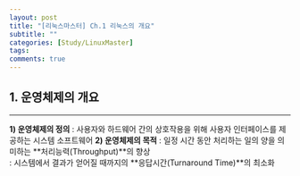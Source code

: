```yaml
---
layout: post
title: "[리눅스마스터] Ch.1 리눅스의 개요"
subtitle: ""
categories: [Study/LinuxMaster] 
tags:
comments: true
---
```


## 1. 운영체제의 개요

---

**1) 운영체제의 정의**
: 사용자와 하드웨어 간의 상호작용을 위해 사용자 인터페이스를 제공하는 시스템 소프트웨어
**2) 운영체제의 목적**
 : 일정 시간 동안 처리하는 일의 양을 의미하는 **처리능력(Throughput)**의 향상  
 : 시스템에서 결과가 얻어질 때까지의 **응답시간(Turnaround Time)**의 최소화